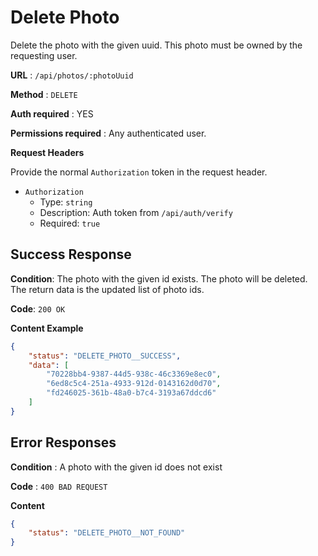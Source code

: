 # Delete Photo

Delete the photo with the given uuid. This photo must be owned by the requesting user.

**URL** : `/api/photos/:photoUuid`

**Method** : `DELETE`

**Auth required** : YES

**Permissions required** : Any authenticated user.

**Request Headers**

Provide the normal `Authorization` token in the request header.

* `Authorization`
  * Type: `string`
  * Description: Auth token from `/api/auth/verify`
  * Required: `true`

## Success Response

**Condition**: The photo with the given id exists. The photo will be deleted. The return data is the updated list of photo ids.

**Code**: `200 OK`

**Content Example**

```json
{
    "status": "DELETE_PHOTO__SUCCESS",
    "data": [
        "70228bb4-9387-44d5-938c-46c3369e8ec0",
        "6ed8c5c4-251a-4933-912d-0143162d0d70",
        "fd246025-361b-48a0-b7c4-3193a67ddcd6"
    ]
}
```

## Error Responses

**Condition** : A photo with the given id does not exist

**Code** : `400 BAD REQUEST`

**Content**

```json
{
    "status": "DELETE_PHOTO__NOT_FOUND"
}
```

